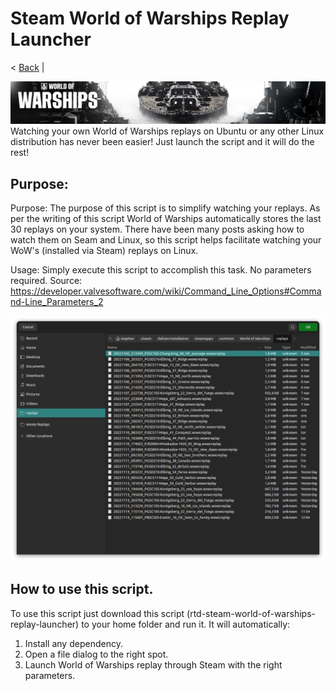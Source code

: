 # Steam World of Warships Replay Launcher
< [Back](https://github.com/vonschutter/RTD-Setup/blob/main/README.md) |

![Media Header](media_files/header.png "Executing the Script")
Watching your own World of Warships replays on Ubuntu or any other Linux distribution has never been easier! Just launch the script and it will do the rest!

## Purpose:
Purpose: The purpose of this script is to simplify watching your replays.
As per the writing of this script World of Warships automatically stores the last 30
replays on your system. There have been many posts asking how to watch them on Seam and Linux, so this
script helps facilitate watching your WoW's (installed via Steam) replays on Linux.

Usage:	Simply execute this script to accomplish this task. No parameters required.
Source: https://developer.valvesoftware.com/wiki/Command_Line_Options#Command-Line_Parameters_2

![Screenshot](media_files/screenshot.png "Executing the Script")



## How to use this script.
To use this script just download this script (rtd-steam-world-of-warships-replay-launcher)
to your home folder and run it. It will automatically:

1. Install any dependency.
2. Open a file dialog to the right spot.
3. Launch World of Warships replay through Steam with the right parameters.

